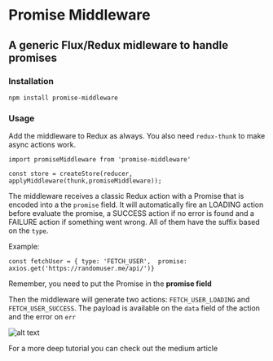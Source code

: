 # Promise Middleware
## A generic Flux/Redux midleware to handle promises

### Installation

```
npm install promise-middleware
```

### Usage
Add the middleware to Redux as always. You also need `redux-thunk` to make async actions work.

```
import promiseMiddleware from 'promise-middleware'

const store = createStore(reducer, applyMiddleware(thunk,promiseMiddleware));

```

The middleware receives a classic Redux action with a Promise that is encoded into a the `promise` field.
It will automatically fire an LOADING action before evaluate the promise, a SUCCESS action if no error is found and a FAILURE action if something went wrong. All of them have the suffix based on the `type`. 

Example:

```
const fetchUser = { type: 'FETCH_USER',  promise: axios.get('https://randomuser.me/api/')}
```
Remember, you need to put the Promise in the **promise field**

Then the middleware will generate two actions: `FETCH_USER_LOADING` and `FETCH_USER_SUCCESS`. The payload is available on the `data` field of the action and the error on `err`

![alt text](https://github.com/FrancescoSaverioZuppichini/redux-promise-middleware/blob/master/docs/images/logger.png?raw=true)


For a more deep tutorial you can check out the medium article



